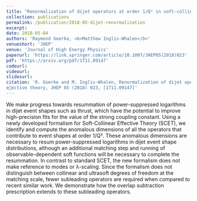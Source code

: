 ```yaml
---
title: "Renormalization of dijet operators at order 1/Q² in soft-collinear effective theory"
collection: publications
permalink: /publication/2018-05-dijet-renormalization
excerpt: 
date: 2018-05-04
authors: 'Raymond Goerke, <b>Matthew Inglis-Whalen</b>'
venueshort: 'JHEP'
venue: 'Journal of High Energy Physics'
paperurl: 'https://link.springer.com/article/10.1007/JHEP05(2018)023'
pdf: 'https://arxiv.org/pdf/1711.09147'
codeurl:
videourl:
slidesurl:
citation: 'R. Goerke and M. Inglis-Whalen, Renormalization of dijet operators at order 1/Q² in soft-collinear
eective theory, JHEP 05 (2018) 023, [1711.09147]'
---
```

We make progress towards resummation of power-suppressed logarithms in dijet event shapes such as thrust, which have the potential to improve high-precision fits for the value of the strong coupling constant. Using a newly developed formalism for Soft-Collinear Effective Theory (SCET), we identify and compute the anomalous dimensions of all the operators that contribute to event shapes at order 1/Q². These anomalous dimensions are necessary to resum power-suppressed logarithms in dijet event shape distributions, although an additional matching step and running of observable-dependent soft functions will be necessary to complete the resummation. In contrast to standard SCET, the new formalism does not make reference to modes or λ-scaling. Since the formalism does not distinguish between collinear and ultrasoft degrees of freedom at the matching scale, fewer subleading operators are required when compared to recent similar work. We demonstrate how the overlap subtraction prescription extends to these subleading operators.